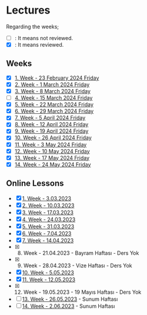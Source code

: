 # Lectures

Regarding the weeks;
- [ ] : It means not reviewed.
- [x] : It means reviewed.

## Weeks
- [x] [1. Week - 23 February 2024 Friday](01_23_02_2024.ipynb)
- [x] [2. Week - 1 March 2024 Friday](02_01_03_2024.ipynb)
- [x] [3. Week - 8 March 2024 Friday](03_08_03_2024.ipynb)
- [ ] [4. Week - 15 March 2024 Friday](04_15_03_2024.ipynb)
- [x] [5. Week - 22 March 2024 Friday](05_22_03_2024.ipynb)
- [x] [6. Week - 29 March 2024 Friday](06_29_03_2024.ipynb)
- [x] [7. Week - 5 April 2024 Friday](07_05_04_2024.ipynb)
- [x] [8. Week - 12 April 2024 Friday](08_12_04_2024.ipynb)
- [x] [9. Week - 19 April 2024 Friday](09_19_04_2024.ipynb)
- [x] [10. Week - 26 April 2024 Friday](10_26_04_2024.ipynb)
- [x] [11. Week - 3 May 2024 Friday](11_03_05_2024.ipynb)
- [x] [12. Week - 10 May 2024 Friday](12_10_05_2024.ipynb)
- [x] [13. Week - 17 May 2024 Friday](13_17_05_2024.ipynb)
- [x] [14. Week - 24 May 2024 Friday](14_24_05_2024.ipynb)

## Online Lessons
- [x] [1. Week - 3.03.2023](https://arsivonline.yildiz.edu.tr/Recordings/2022-2023/BAHAR%20D%C3%96NEM%C4%B0/BLM6113%20-%201/BLM6113%20-%201_3-03-2023_09-00_3-03-2023_11-50_.MP4)
- [x] [2. Week - 10.03.2023](https://arsivonline.yildiz.edu.tr/Recordings/2022-2023/BAHAR%20D%C3%96NEM%C4%B0/BLM6113%20-%201/BLM6113%20-%201_10-03-2023_09-00_10-03-2023_11-50_.MP4)
- [x] [3. Week - 17.03.2023](https://arsivonline.yildiz.edu.tr/Recordings/2022-2023/BAHAR%20D%C3%96NEM%C4%B0/BLM6113%20-%201/BLM6113%20-%201_17-03-2023_09-00_17-03-2023_11-50_.MP4)
- [x] [4. Week - 24.03.2023](https://arsivonline.yildiz.edu.tr/Recordings/2022-2023/BAHAR%20D%C3%96NEM%C4%B0/BLM6113%20-%201/BLM6113%20-%201_24-03-2023_09-00_24-03-2023_11-50_.MP4)
- [x] [5. Week - 31.03.2023](https://arsivonline.yildiz.edu.tr/Recordings/2022-2023/BAHAR%20D%C3%96NEM%C4%B0/BLM6113%20-%201/BLM6113%20-%201_31-03-2023_09-00_31-03-2023_11-50_.MP4)
- [x] [6. Week - 7.04.2023](https://arsivonline.yildiz.edu.tr/Recordings/2022-2023/BAHAR%20D%C3%96NEM%C4%B0/BLM6113%20-%201/BLM6113%20-%201_7-04-2023_09-00_7-04-2023_11-50_.MP4)
- [x] [7. Week - 14.04.2023](https://arsivonline.yildiz.edu.tr/Recordings/2022-2023/BAHAR%20D%C3%96NEM%C4%B0/BLM6113%20-%201/BLM6113%20-%201_14-04-2023_09-00_14-04-2023_11-50_.MP4)
- [x] 8. Week - 21.04.2023 - Bayram Haftası - Ders Yok
- [x] 9. Week - 28.04.2023 - Vize Haftası - Ders Yok
- [x] [10. Week - 5.05.2023](https://arsivonline.yildiz.edu.tr/Recordings/2022-2023/BAHAR%20D%C3%96NEM%C4%B0/BLM6113%20-%201/BLM6113%20-%201_5-05-2023_09-00_5-05-2023_11-50_.MP4)
- [x] [11. Week - 12.05.2023](http://arsivonline.yildiz.edu.tr/Recordings/2022-2023/BAHAR%20D%C3%96NEM%C4%B0/BLM6113%20-%201/BLM6113%20-%201_12-05-2023_09-00_12-05-2023_11-50_.MP4)
- [x] 12. Week - 19.05.2023 - 19 Mayıs Haftası - Ders Yok
- [ ] [13. Week - 26.05.2023](http://arsivonline.yildiz.edu.tr/Recordings/2022-2023/BAHAR%20D%C3%96NEM%C4%B0/BLM6113%20-%201/BLM6113%20-%201_26-05-2023_09-00_26-05-2023_11-50_.MP4) - Sunum Haftası
- [ ] [14. Week - 2.06.2023](http://arsivonline.yildiz.edu.tr/Recordings/2022-2023/BAHAR%20D%C3%96NEM%C4%B0/BLM6113%20-%201/BLM6113%20-%201_2-06-2023_09-00_2-06-2023_11-50_.MP4) - Sunum Haftası
